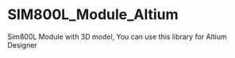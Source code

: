 # SIM800L_Module_Altium

Sim800L Module with 3D model, You can use this library for Altium Designer 
